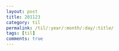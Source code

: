 ```yaml
---
layout: post
title: 201123
category: til
permalink: /til/:year/:month/:day/:title/
tags: [til]
comments: true
---
```

